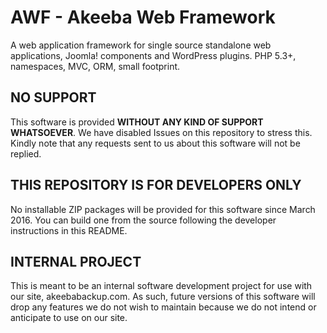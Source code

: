 # AWF - Akeeba Web Framework

A web application framework for single source standalone web applications, Joomla! components and WordPress plugins.
PHP 5.3+, namespaces, MVC, ORM, small footprint.

## NO SUPPORT

This software is provided **WITHOUT ANY KIND OF SUPPORT WHATSOEVER**. We have disabled Issues on this repository to stress this. Kindly note that any requests sent to us about this software will not be replied.
 
## THIS REPOSITORY IS FOR DEVELOPERS ONLY

No installable ZIP packages will be provided for this software since March 2016. You can build one from the source following the developer instructions in this README.

## INTERNAL PROJECT

This is meant to be an internal software development project for use with our site, akeebabackup.com. As such, future versions of this software will drop any features we do not wish to maintain because we do not intend or anticipate to use on our site.
